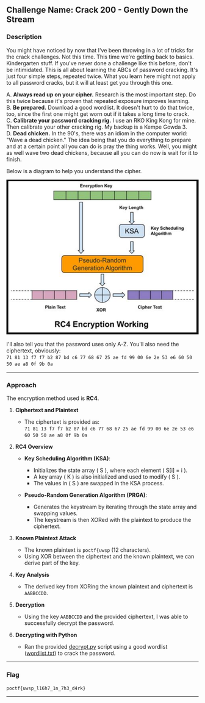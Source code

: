 ## **Challenge Name: Crack 200 - Gently Down the Stream**

### **Description**

You might have noticed by now that I've been throwing in a lot of tricks for the crack challenges. Not this time. This time we're getting back to basics. Kindergarten stuff. If you've never done a challenge like this before, don't be intimidated. This is all about learning the ABCs of password cracking. It's just four simple steps, repeated twice. What you learn here might not apply to all password cracks, but it will at least get you through this one.

A. **Always read up on your cipher.** Research is the most important step. Do this twice because it's proven that repeated exposure improves learning.  
B. **Be prepared.** Download a good wordlist. It doesn't hurt to do that twice, too, since the first one might get worn out if it takes a long time to crack.  
C. **Calibrate your password cracking rig.** I use an RKO King Kong for mine. Then calibrate your other cracking rig. My backup is a Kempe Gowda 3.  
D. **Dead chicken.** In the 90's, there was an idiom in the computer world: "Wave a dead chicken." The idea being that you do everything to prepare and at a certain point all you can do is pray the thing works. Well, you might as well wave two dead chickens, because all you can do now is wait for it to finish.

Below is a diagram to help you understand the cipher.

![Crack200-3.png](Resources/Crack200-3.png)

I'll also tell you that the password uses only A-Z. You'll also need the ciphertext, obviously:  
`71 81 13 f7 f7 b2 87 bd c6 77 68 67 25 ae fd 99 00 6e 2e 53 e6 60 50 50 ae a8 0f 9b 0a`

---

### **Approach**

The encryption method used is **RC4**.  

1. **Ciphertext and Plaintext**  
   - The ciphertext is provided as:  
     `71 81 13 f7 f7 b2 87 bd c6 77 68 67 25 ae fd 99 00 6e 2e 53 e6 60 50 50 ae a8 0f 9b 0a`

2. **RC4 Overview**  
   - **Key Scheduling Algorithm (KSA)**:  
     - Initializes the state array \( S \), where each element \( S[i] = i \).
     - A key array \( K \) is also initialized and used to modify \( S \).
     - The values in \( S \) are swapped in the KSA process.

   - **Pseudo-Random Generation Algorithm (PRGA)**:  
     - Generates the keystream by iterating through the state array and swapping values.
     - The keystream is then XORed with the plaintext to produce the ciphertext.

3. **Known Plaintext Attack**  
   - The known plaintext is `poctf{uwsp` (12 characters).  
   - Using XOR between the ciphertext and the known plaintext, we can derive part of the key.  

4. **Key Analysis**  
   - The derived key from XORing the known plaintext and ciphertext is `AABBCCDD`.

5. **Decryption**  
   - Using the key `AABBCCDD` and the provided ciphertext, I was able to successfully decrypt the password.

6. **Decrypting with Python**  
   - Ran the provided [decrypt.py](Resources/decrypt.py) script using a good wordlist ([wordlist.txt](Resources/wordlist.txt)) to crack the password.

---

### **Flag**

`poctf{uwsp_l16h7_1n_7h3_d4rk}`

---
